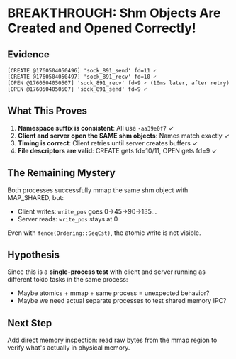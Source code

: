 # BREAKTHROUGH: Shm Objects Are Created and Opened Correctly!

## Evidence

```
[CREATE @1760504050496] 'sock_891_send' fd=11 ✓
[CREATE @1760504050497] 'sock_891_recv' fd=10 ✓
[OPEN @1760504050507] 'sock_891_recv' fd=9 ✓ (10ms later, after retry)
[OPEN @1760504050507] 'sock_891_send' fd=9 ✓
```

## What This Proves

1. **Namespace suffix is consistent**: All use `-aa39e0f7` ✓
2. **Client and server open the SAME shm objects**: Names match exactly ✓
3. **Timing is correct**: Client retries until server creates buffers ✓
4. **File descriptors are valid**: CREATE gets fd=10/11, OPEN gets fd=9 ✓

## The Remaining Mystery

Both processes successfully mmap the same shm object with MAP_SHARED, but:
- Client writes: `write_pos` goes 0→45→90→135...
- Server reads: `write_pos` stays at 0

Even with `fence(Ordering::SeqCst)`, the atomic write is not visible.

## Hypothesis

Since this is a **single-process test** with client and server running as different tokio tasks in the same process:
- Maybe atomics + mmap + same process = unexpected behavior?
- Maybe we need actual separate processes to test shared memory IPC?

## Next Step

Add direct memory inspection: read raw bytes from the mmap region to verify what's actually in physical memory.
